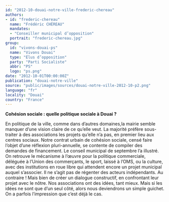 ```yaml
---
id: "2012-10-douai-notre-ville-frederic-chereau"
authors:
- id: "frederic-chereau"
  name: "Frédéric CHÉREAU"
  mandates: 
  - "Conseiller municipal d’opposition"
  portrait: "frederic-chereau.jpg"
group:
  id: "vivons-douai-ps"
  name: "Vivons Douai"
  type: "Élus d’opposition"
  party: "Parti Socialiste"
  abbr: "PS"
  logo: "ps.png"
date: "2012-10-01T00:00:00Z"
publication: "douai-notre-ville"
source: "public/images/sources/douai-notre-ville-2012-10-p2.png"
language: "fr"
locality: "Douai"
country: "France"
---
```


**Cohésion sociale : quelle politique sociale à Douai ?**

En politique de la ville, comme dans d’autres domaines,la mairie semble manquer d’une vision claire de ce qu’elle veut. La majorité préfère sous-traiter à des associations les projets qu’elle n’a pas, en premier lieu aux centres sociaux. Notre contrat urbain de cohésion sociale, censé faire l’objet d’une réflexion pluri-annuelle, se contente de compiler des demandes de financement. Le conseil municipal de septembre l’a illustré.
On retrouve le mécanisme à l’œuvre pour la politique commerciale, déléguée à l’Union des commerçants, le sport, laissé à l’OMS, ou la culture, avec des institutions en roue libre qui attendent encore un projet municipal auquel s’associer.
Il ne s’agit pas de régenter des acteurs indépendants. Au contraire ! Mais bien de créer un dialogue constructif, en confrontant leur projet avec le nôtre. Nos associations ont des idées, tant mieux. Mais si les idées ne sont que d’un seul côté, alors nous deviendrons un simple guichet. On a parfois l’impression que c’est déjà le cas.
